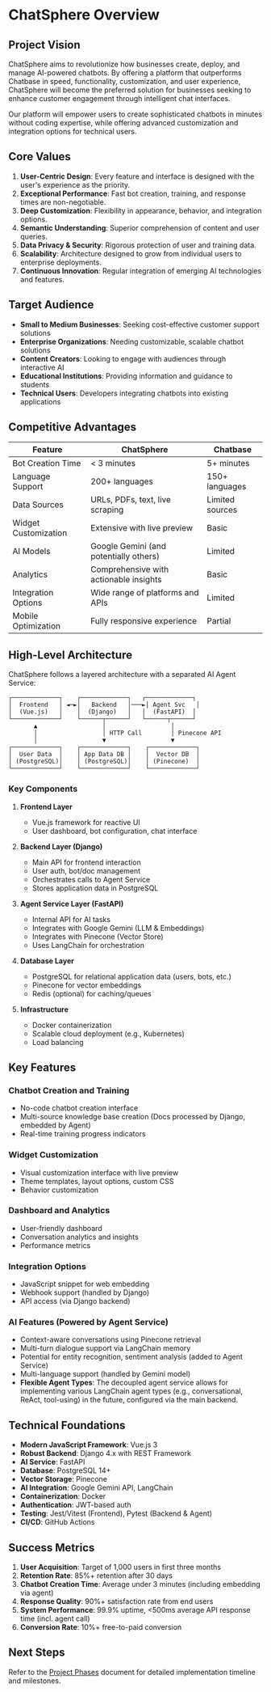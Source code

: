 # ChatSphere Overview

## Project Vision

ChatSphere aims to revolutionize how businesses create, deploy, and manage AI-powered chatbots. By offering a platform that outperforms Chatbase in speed, functionality, customization, and user experience, ChatSphere will become the preferred solution for businesses seeking to enhance customer engagement through intelligent chat interfaces.

Our platform will empower users to create sophisticated chatbots in minutes without coding expertise, while offering advanced customization and integration options for technical users.

## Core Values

1. **User-Centric Design**: Every feature and interface is designed with the user's experience as the priority.
2. **Exceptional Performance**: Fast bot creation, training, and response times are non-negotiable.
3. **Deep Customization**: Flexibility in appearance, behavior, and integration options.
4. **Semantic Understanding**: Superior comprehension of content and user queries.
5. **Data Privacy & Security**: Rigorous protection of user and training data.
6. **Scalability**: Architecture designed to grow from individual users to enterprise deployments.
7. **Continuous Innovation**: Regular integration of emerging AI technologies and features.

## Target Audience

- **Small to Medium Businesses**: Seeking cost-effective customer support solutions
- **Enterprise Organizations**: Needing customizable, scalable chatbot solutions
- **Content Creators**: Looking to engage with audiences through interactive AI
- **Educational Institutions**: Providing information and guidance to students
- **Technical Users**: Developers integrating chatbots into existing applications

## Competitive Advantages

| Feature | ChatSphere | Chatbase |
|---------|------------|----------|
| Bot Creation Time | < 3 minutes | 5+ minutes |
| Language Support | 200+ languages | 150+ languages |
| Data Sources | URLs, PDFs, text, live scraping | Limited sources |
| Widget Customization | Extensive with live preview | Basic |
| AI Models | Google Gemini (and potentially others) | Limited |
| Analytics | Comprehensive with actionable insights | Basic |
| Integration Options | Wide range of platforms and APIs | Limited |
| Mobile Optimization | Fully responsive experience | Partial |

## High-Level Architecture

ChatSphere follows a layered architecture with a separated AI Agent Service:

```
┌─────────────┐    ┌─────────────┐   ┌─────────────┐
│  Frontend   │ ◄─►│   Backend   │───►│ Agent Svc   │
│  (Vue.js)   │    │  (Django)   │   │  (FastAPI)  │
└─────────────┘    └──────┬──────┘   └──────┬──────┘
       ▲                  │                  │
       │                  │ HTTP Call        │ Pinecone API
       │                  ▼                  ▼
┌─────────────┐    ┌─────────────┐    ┌─────────────┐
│  User Data  │    │ App Data DB │    │  Vector DB  │
│ (PostgreSQL)│    │ (PostgreSQL)│    │ (Pinecone)  │
└─────────────┘    └─────────────┘    └─────────────┘
```

### Key Components

1. **Frontend Layer**
   - Vue.js framework for reactive UI
   - User dashboard, bot configuration, chat interface

2. **Backend Layer (Django)**
   - Main API for frontend interaction
   - User auth, bot/doc management
   - Orchestrates calls to Agent Service
   - Stores application data in PostgreSQL

3. **Agent Service Layer (FastAPI)**
   - Internal API for AI tasks
   - Integrates with Google Gemini (LLM & Embeddings)
   - Integrates with Pinecone (Vector Store)
   - Uses LangChain for orchestration

4. **Database Layer**
   - PostgreSQL for relational application data (users, bots, etc.)
   - Pinecone for vector embeddings
   - Redis (optional) for caching/queues

5. **Infrastructure**
   - Docker containerization
   - Scalable cloud deployment (e.g., Kubernetes)
   - Load balancing

## Key Features

### Chatbot Creation and Training
- No-code chatbot creation interface
- Multi-source knowledge base creation (Docs processed by Django, embedded by Agent)
- Real-time training progress indicators

### Widget Customization
- Visual customization interface with live preview
- Theme templates, layout options, custom CSS
- Behavior customization

### Dashboard and Analytics
- User-friendly dashboard
- Conversation analytics and insights
- Performance metrics

### Integration Options
- JavaScript snippet for web embedding
- Webhook support (handled by Django)
- API access (via Django backend)

### AI Features (Powered by Agent Service)
- Context-aware conversations using Pinecone retrieval
- Multi-turn dialogue support via LangChain memory
- Potential for entity recognition, sentiment analysis (added to Agent Service)
- Multi-language support (handled by Gemini model)
- **Flexible Agent Types**: The decoupled agent service allows for implementing various LangChain agent types (e.g., conversational, ReAct, tool-using) in the future, configured via the main backend.

## Technical Foundations

- **Modern JavaScript Framework**: Vue.js 3
- **Robust Backend**: Django 4.x with REST Framework
- **AI Service**: FastAPI
- **Database**: PostgreSQL 14+
- **Vector Storage**: Pinecone
- **AI Integration**: Google Gemini API, LangChain
- **Containerization**: Docker
- **Authentication**: JWT-based auth
- **Testing**: Jest/Vitest (Frontend), Pytest (Backend & Agent)
- **CI/CD**: GitHub Actions

## Success Metrics

1. **User Acquisition**: Target of 1,000 users in first three months
2. **Retention Rate**: 85%+ retention after 30 days
3. **Chatbot Creation Time**: Average under 3 minutes (including embedding via agent)
4. **Response Quality**: 90%+ satisfaction rate from end users
5. **System Performance**: 99.9% uptime, <500ms average API response time (incl. agent call)
6. **Conversion Rate**: 10%+ free-to-paid conversion

## Next Steps

Refer to the [Project Phases](./02-project-phases.md) document for detailed implementation timeline and milestones. 